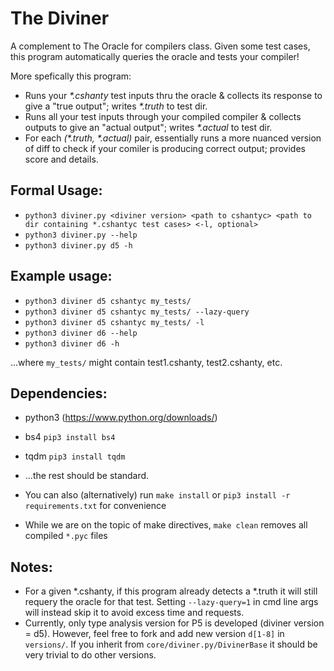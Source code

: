 # The Diviner
A complement to The Oracle for compilers class. Given some test cases, this program automatically queries the oracle and tests your compiler!

More spefically this program:
* Runs your *\*.cshanty* test inputs thru the oracle & collects its response to give a "true output"; writes *\*.truth* to test dir.
* Runs all your test inputs through your compiled compiler & collects outputs to give an "actual output"; writes *\*.actual* to test dir.
* For each *(\*.truth, \*.actual)* pair, essentially runs a more nuanced version of diff to check if your comiler is producing correct output; provides score and details.       

## Formal Usage:
* `python3 diviner.py <diviner version> <path to cshantyc> <path to dir containing *.cshantyc test cases> <-l, optional>`
* `python3 diviner.py --help`
* `python3 diviner.py d5 -h`

## Example usage:
* `python3 diviner d5 cshantyc my_tests/`
* `python3 diviner d5 cshantyc my_tests/ --lazy-query`
* `python3 diviner d5 cshantyc my_tests/ -l`
* `python3 diviner d6 --help`
* `python3 diviner d6 -h`
    
...where `my_tests/` might contain test1.cshanty, test2.cshanty, etc.
    
## Dependencies:
* python3 (https://www.python.org/downloads/)
* bs4 `pip3 install bs4`
* tqdm `pip3 install tqdm`
* ...the rest should be standard.

* You can also (alternatively) run `make install` or `pip3 install -r requirements.txt` for convenience
* While we are on the topic of make directives, `make clean` removes all compiled `*.pyc` files
    
    
## Notes:
* For a given *.cshanty, if this program already detects a *.truth it will still requery the oracle for that test. Setting `--lazy-query=1` in cmd line args will instead skip it to avoid excess time and requests.
* Currently, only type analysis version for P5 is developed (diviner version = d5). However, feel free to fork and add new version `d[1-8]` in `versions/`. If you inherit from `core/diviner.py/DivinerBase` it should be very trivial to do other versions. 
